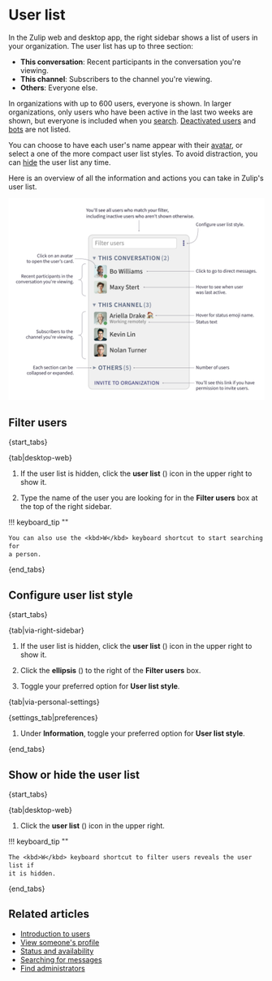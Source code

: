# User list

In the Zulip web and desktop app, the right sidebar shows a list of users in
your organization. The user list has up to three section:

- **This conversation**: Recent participants in the conversation you're viewing.
- **This channel**: Subscribers to the channel you're viewing.
- **Others**: Everyone else.

In organizations with up to 600 users, everyone is shown. In larger
organizations, only users who have been active in the last two weeks are shown,
but everyone is included when you [search](#filter-users).
[Deactivated users](/help/deactivate-or-reactivate-a-user) and
[bots](/help/bots-overview) are not listed.

You can choose to have each user's name appear with their
[avatar](/help/change-your-profile-picture), or select a one of the more compact
user list styles. To avoid distraction, you can
[hide](#show-or-hide-the-user-list) the user list any time.

Here is an overview of all the information and actions you can take in Zulip's
user list.

![User list information and actions](/static/images/help/user-list-actions.png)

## Filter users

{start_tabs}

{tab|desktop-web}

1. If the user list is hidden, click the **user list** (<i class="zulip-icon
   zulip-icon-user-list"></i>) icon in the upper right to show it.

1. Type the name of the user you are looking for in the **Filter users** box at
   the top of the right sidebar.

!!! keyboard_tip ""

    You can also use the <kbd>W</kbd> keyboard shortcut to start searching for
    a person.

{end_tabs}

## Configure user list style

{start_tabs}

{tab|via-right-sidebar}

1. If the user list is hidden, click the **user list** (<i class="zulip-icon
   zulip-icon-user-list"></i>) icon in the upper right to show it.

1. Click the **ellipsis** (<i class="zulip-icon zulip-icon-more-vertical"></i>)
   to the right of the **Filter users** box.

1. Toggle your preferred option for **User list style**.

{tab|via-personal-settings}

{settings_tab|preferences}

1. Under **Information**, toggle your preferred option for **User list style**.

{end_tabs}

## Show or hide the user list

{start_tabs}

{tab|desktop-web}

1. Click the **user list** (<i class="zulip-icon zulip-icon-user-list"></i>)
   icon in the upper right.

!!! keyboard_tip ""

    The <kbd>W</kbd> keyboard shortcut to filter users reveals the user list if
    it is hidden.

{end_tabs}

## Related articles

* [Introduction to users](/help/introduction-to-users)
* [View someone's profile](/help/view-someones-profile)
* [Status and availability](/help/status-and-availability)
* [Searching for messages](/help/search-for-messages)
* [Find administrators](/help/find-administrators)
